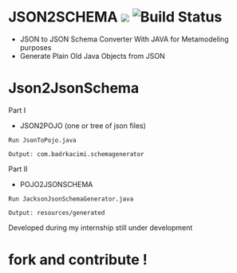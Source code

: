 # JSON2SCHEMA ![](https://img.shields.io/badge/contributions-welcome-brightgreen.svg?style=flat) ![Build Status](https://travis-ci.org/shekhargulati/spring-boot-maven-angular-starter.svg?branch=master)
* JSON to JSON Schema Converter With JAVA 
for Metamodeling purposes
* Generate Plain Old Java Objects from JSON

# Json2JsonSchema
Part I 
* JSON2POJO (one or tree of json files)
```
Run JsonToPojo.java
```
```
Output: com.badrkacimi.schemagenerator
```
Part II
* POJO2JSONSCHEMA 
```
Run JacksonJsonSchemaGenerator.java
```
```
Output: resources/generated
```
 Developed during my internship 
 still under development 
 # fork and contribute !
 
 
